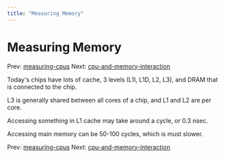 ```yaml
---
title: "Measuring Memory"
---
```


# Measuring Memory

Prev: [measuring-cpus](measuring-cpus.md)
Next: [cpu-and-memory-interaction](cpu-and-memory-interaction.md)

Today's chips have lots of cache, 3 levels (L1I, L1D, L2, L3), and DRAM
that is connected to the chip.

L3 is generally shared between all cores of a chip, and L1 and L2 are
per core.

Accessing something in L1 cache may take around a cycle, or 0.3 nsec.

Accessing main memory can be 50-100 cycles, which is must slower.

Prev: [measuring-cpus](measuring-cpus.md)
Next: [cpu-and-memory-interaction](cpu-and-memory-interaction.md)

